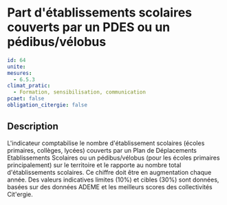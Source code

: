 # Part d'établissements scolaires couverts par un PDES ou un pédibus/vélobus
```yaml
id: 64
unite: 
mesures:
  - 6.5.3
climat_pratic:
  - Formation, sensibilisation, communication
pcaet: false
obligation_citergie: false
```
## Description
L'indicateur comptabilise le nombre d'établissement scolaires (écoles primaires, collèges, lycées) couverts par un Plan de Déplacements Etablissements Scolaires ou un pédibus/vélobus (pour les écoles primaires principalement) sur le territoire et le rapporte au nombre total d'établissements scolaires. Ce chiffre doit être en augmentation chaque année. Des valeurs indicatives limites (10%) et cibles (30%) sont données, basées sur des données ADEME et les meilleurs scores des collectivités Cit'ergie.



